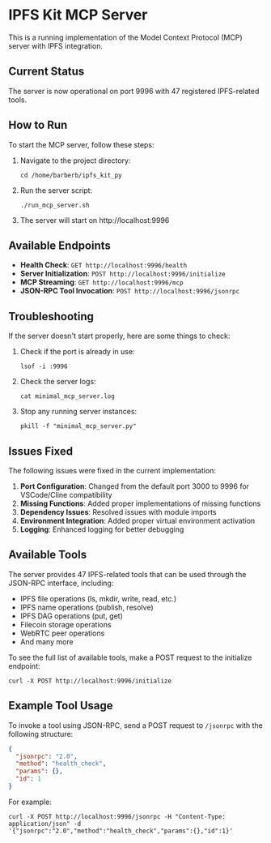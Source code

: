 # IPFS Kit MCP Server

This is a running implementation of the Model Context Protocol (MCP) server with IPFS integration.

## Current Status

The server is now operational on port 9996 with 47 registered IPFS-related tools.

## How to Run

To start the MCP server, follow these steps:

1. Navigate to the project directory:
   ```
   cd /home/barberb/ipfs_kit_py
   ```

2. Run the server script:
   ```
   ./run_mcp_server.sh
   ```

3. The server will start on http://localhost:9996

## Available Endpoints

- **Health Check**: `GET http://localhost:9996/health`
- **Server Initialization**: `POST http://localhost:9996/initialize`
- **MCP Streaming**: `GET http://localhost:9996/mcp` 
- **JSON-RPC Tool Invocation**: `POST http://localhost:9996/jsonrpc`

## Troubleshooting

If the server doesn't start properly, here are some things to check:

1. Check if the port is already in use:
   ```
   lsof -i :9996
   ```

2. Check the server logs:
   ```
   cat minimal_mcp_server.log
   ```

3. Stop any running server instances:
   ```
   pkill -f "minimal_mcp_server.py"
   ```

## Issues Fixed

The following issues were fixed in the current implementation:

1. **Port Configuration**: Changed from the default port 3000 to 9996 for VSCode/Cline compatibility
2. **Missing Functions**: Added proper implementations of missing functions
3. **Dependency Issues**: Resolved issues with module imports
4. **Environment Integration**: Added proper virtual environment activation
5. **Logging**: Enhanced logging for better debugging

## Available Tools

The server provides 47 IPFS-related tools that can be used through the JSON-RPC interface, including:

- IPFS file operations (ls, mkdir, write, read, etc.)
- IPFS name operations (publish, resolve)
- IPFS DAG operations (put, get)
- Filecoin storage operations
- WebRTC peer operations
- And many more

To see the full list of available tools, make a POST request to the initialize endpoint:
```
curl -X POST http://localhost:9996/initialize
```

## Example Tool Usage

To invoke a tool using JSON-RPC, send a POST request to `/jsonrpc` with the following structure:

```json
{
  "jsonrpc": "2.0",
  "method": "health_check",
  "params": {},
  "id": 1
}
```

For example:
```
curl -X POST http://localhost:9996/jsonrpc -H "Content-Type: application/json" -d '{"jsonrpc":"2.0","method":"health_check","params":{},"id":1}'
```
